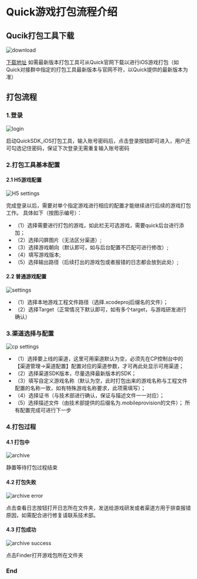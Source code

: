 # Quick游戏打包流程介绍

## Qucik打包工具下载
![download](https://s2.ax1x.com/2019/09/16/nRzm11.jpg)

[下载地址](https://www.mdeditor.com/)
如需最新版本打包工具可从Quick官网下载以进行iOS游戏打包（如Quick对接群中指定的打包工具最新版本与官网不符，以Quick提供的最新版本为准）


## 打包流程

### 1.登录
![login](https://s2.ax1x.com/2019/09/16/nRzn6x.jpg)

启动QuickSDK_iOS打包工具，输入账号密码后，点击登录按钮即可进入，用户还可勾选记住密码，保证下次登录无需重复输入账号密码

### 2.打包工具基本配置
#### 2.1 H5游戏配置
![H5 settings](https://s2.ax1x.com/2019/09/16/nRzVh9.jpg)

完成登录以后，需要对单个指定游戏进行相应的配置才能继续进行后续的游戏打包工作。
具体如下（按图示编号）：
- （1）选择需要进行打包的游戏，如此栏无可选游戏，需要quick后台进行添加；
- （2）选择闪屏图片（无法区分渠道）;
- （3）选择游戏朝向（默认即可，如与后台配置不匹配可进行修改）;
- （4）填写游戏版本;
- （5）选择输出路径（后续打出的游戏包或者报错的日志都会放到此处）;

#### 2.2 普通游戏配置
![settings](https://s2.ax1x.com/2019/09/16/nWlltJ.jpg)

- （1）选择本地游戏工程文件路径（选择.xcodeproj后缀名的文件）；
- （2）选择Target（正常情况下默认即可，如有多个target，与游戏研发进行确认）

### 3.渠道选择与配置
![cp settings](https://s2.ax1x.com/2019/09/16/nRzepR.jpg)

- （1）选择要上线的渠道，这里可用渠道默认为空，必须先在CP控制台中的【渠道管理→渠道配置】配置对应的渠道参数，才可再此处显示可用渠道；
- （2）选择渠道SDK版本，尽量选择最新版本的SDK；
- （3）填写自定义游戏名称（默认为空，此时打包出来的游戏名称与工程文件配置的名称一致，如有特殊游戏名称要求，此项需填写）；
- （4）选择证书（与技术部进行确认，保证与描述文件一一对应）；
- （5）选择描述文件（由技术部提供的后缀名为.mobileprovision的文件）；
所有配置完成可进行下一步

### 4.打包过程
#### 4.1 打包中
![archive](https://s2.ax1x.com/2019/09/16/nRzEtJ.jpg)

静置等待打包过程结束

#### 4.2 打包失败
![archive error](https://s2.ax1x.com/2019/09/16/nRzuX6.jpg)

点击查看日志按钮打开日志所在文件夹，发送给游戏研发或者渠道方用于排查报错原因，如需配合进行修复请联系技术部。

#### 4.3 打包成功
![archive success](https://s2.ax1x.com/2019/09/16/nRzAk4.jpg)

点击Finder打开游戏包所在文件夹

### End
